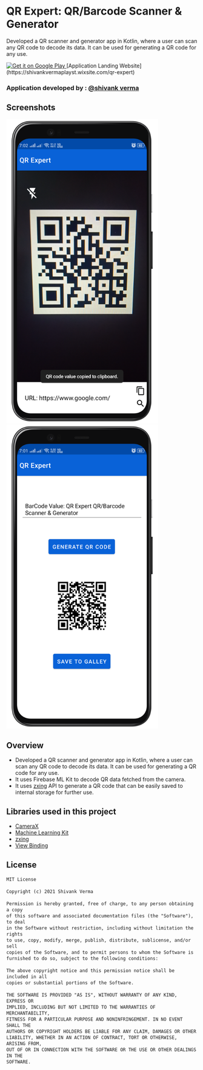# QR Expert: QR/Barcode Scanner & Generator 
Developed a QR scanner and generator app in Kotlin, where a user can scan any QR code to decode its data. It can be used for generating a QR code for any use.

<a href="https://play.google.com/store/apps/details?id=com.shivank.qrcode">
    <img alt="Get it on Google Play"
        height="80"
        src="https://play.google.com/intl/en_us/badges/images/generic/en_badge_web_generic.png" />
</a>
[Application Landing Website](https://shivankvermaplayst.wixsite.com/qr-expert)


### Application developed by : [@shivank verma](https://github.com/shivank8)

## Screenshots

<img src="https://github.com/shivank8/QR-Expert/blob/master/asset/Screen1.png" width="400"/>         <img src="https://github.com/shivank8/QR-Expert/blob/master/asset/Screen2.png" width="400"/>

## Overview
* Developed a QR scanner and generator app in Kotlin, where a user can scan any QR code to decode its data. It can be used for generating a QR code for any use.
* It uses Firebase ML Kit to decode QR data fetched from the camera.
* It uses [zxing](https://github.com/zxing/zxing) API to generate a QR code that can be easily saved to internal storage for further use.

## Libraries used in this project
* [CameraX](https://developer.android.com/training/camerax)
* [Machine Learning Kit ](https://developers.google.com/ml-kit)
* [zxing](https://github.com/zxing/zxing)
* [View Binding](https://developer.android.com/topic/libraries/view-binding)

## License
```license
MIT License

Copyright (c) 2021 Shivank Verma

Permission is hereby granted, free of charge, to any person obtaining a copy
of this software and associated documentation files (the "Software"), to deal
in the Software without restriction, including without limitation the rights
to use, copy, modify, merge, publish, distribute, sublicense, and/or sell
copies of the Software, and to permit persons to whom the Software is
furnished to do so, subject to the following conditions:

The above copyright notice and this permission notice shall be included in all
copies or substantial portions of the Software.

THE SOFTWARE IS PROVIDED "AS IS", WITHOUT WARRANTY OF ANY KIND, EXPRESS OR
IMPLIED, INCLUDING BUT NOT LIMITED TO THE WARRANTIES OF MERCHANTABILITY,
FITNESS FOR A PARTICULAR PURPOSE AND NONINFRINGEMENT. IN NO EVENT SHALL THE
AUTHORS OR COPYRIGHT HOLDERS BE LIABLE FOR ANY CLAIM, DAMAGES OR OTHER
LIABILITY, WHETHER IN AN ACTION OF CONTRACT, TORT OR OTHERWISE, ARISING FROM,
OUT OF OR IN CONNECTION WITH THE SOFTWARE OR THE USE OR OTHER DEALINGS IN THE
SOFTWARE.
```

